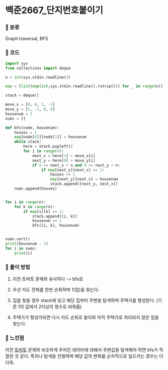 # 백준2667\_단지번호붙이기

### &#127822; 분류

Graph traversal, BFS

### &#127822; 코드

```python
import sys
from collections import deque

n = int(sys.stdin.readline())

map = [list(map(int,sys.stdin.readline().rstrip())) for _ in range(n)]

stack = deque()

move_x = [0, 0, 1, -1]
move_y = [1, -1, 0, 0]
housenum = 1
nums = []

def bfs(node, housenum):
    houses = 1
    map[node[0]][node[1]] = housenum
    while stack:
        here = stack.popleft()
        for i in range(4):
            next_x = here[1] + move_x[i]
            next_y = here[0] + move_y[i]
            if 0 <= next_x < n and 0 <= next_y < n:
                if map[next_y][next_x] == 1:
                    houses += 1
                    map[next_y][next_x] = housenum
                    stack.append([next_y, next_x])
    nums.append(houses)


for i in range(n):
    for k in range(n):
        if map[i][k] == 1:
            stack.append([i, k])
            housenum += 1
            bfs([i, k], housenum)


nums.sort()
print(housenum - 1)
for i in nums:
    print(i)

```

### &#127822; 풀이 방법

1. 이전 토마토 문제와 유사하다 -> bfs로

2. 우선 지도 전체를 한번 순회하며 1(집)을 찾는다.

3. 집을 찾을 경우 stack에 넣고 해당 집부터 주변을 탐색하며 주택가를 형성한다. (기존 1의 값에서 2이상의 정수로 바꿔줌)

4. 주택가가 형성이되면 다시 지도 순회로 돌아와 아직 주택가로 처리되지 않은 집을 찾는다.

### &#127822; 느낀점

이전 [토마토](https://github.com/Crush-on-IT/algorithm-study/blob/main/src/Graph%20Traversal/7576_토마토/백준_7576_토마토_Screwlim.md) 문제와 비슷하게 주어진 데이터에 대해서 주변값을 탐색해야 하면 bfs가 적절한 것 같다. 특히나 탐색을 진행하며 해당 값의 변화를 순차적으로 일으키는 경우는 더더욱.